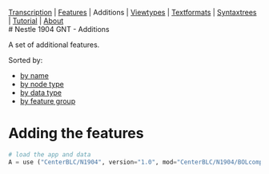 <a name="start"></a>
<div class="hidden-content">
<a href="../transcription.md">Transcription</a> | <a href="../features/README.md#start">Features</a> | Additions | <a href="../viewtypes.md#start">Viewtypes</a> | <a href="../textformats.md#start">Textformats</a> |  <a href="../syntaxtrees.md#start">Syntaxtrees</a> | <a href="../tutorial/README.md#start">Tutorial</a> | <a href="../about.md#start">About</a>
</div>
# Nestle 1904 GNT - Additions

A set of additional features.

Sorted by:
  * [by name](featuresbyname.md#start)
  * [by node type](featuresbynodetype.md#start)
  * [by data type](featuresbydatatype.md#start)
  * [by feature group](featuresbyfeaturegroup.md#start)
  
# Adding the features

```python
# load the app and data
A = use ("CenterBLC/N1904", version="1.0", mod="CenterBLC/N1904/BOLcomplement/tf/", hoist=globals())
```
